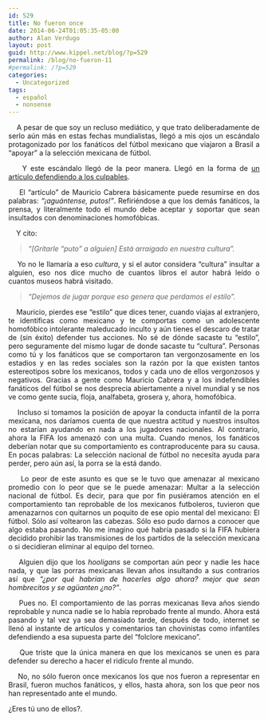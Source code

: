 ```yaml
---
id: 529
title: No fueron once
date: 2014-06-24T01:05:35-05:00
author: Alan Verdugo
layout: post
guid: http://www.kippel.net/blog/?p=529
permalink: /blog/no-fueron-11
#permalink: /?p=529
categories:
  - Uncategorized
tags:
  - español
  - nonsense
---
```

<p style="text-align: justify;">
      A pesar de que soy un recluso mediático, y que trato deliberadamente de serlo aún más en estas fechas mundialistas, llegó a mis ojos un escándalo protagonizado por los fanáticos del fútbol mexicano que viajaron a Brasil a &#8220;apoyar&#8221; a la selección mexicana de fútbol.
</p>

<p style="text-align: justify;">
      Y este escándalo llegó de la peor manera. Llegó en la forma de <a href="http://juanfutbol.com/articulo/maca/todos-somos-putos" target="_blank">un artículo defendiendo a los culpables</a>.
</p>

<p style="text-align: justify;">
      El &#8220;artículo&#8221; de Mauricio Cabrera básicamente puede resumirse en dos palabras: <em>&#8220;¡aguántense, putos!&#8221;</em>. Refiriéndose a que los demás fanáticos, la prensa, y literalmente todo el mundo debe aceptar y soportar que sean insultados con denominaciones homofóbicas.
</p>

<p style="text-align: justify;">
      Y cito:
</p>

> <p style="text-align: justify;">
>   <em>&#8220;[Gritarle &#8220;puto&#8221; a alguien] Está arraigado en nuestra cultura&#8221;.</em>
> </p>

<p style="text-align: justify;">
      Yo no le llamaría a eso <em>cultura</em>, y si el autor considera &#8220;cultura&#8221; insultar a alguien, eso nos dice mucho de cuantos libros el autor habrá leído o cuantos museos habrá visitado.
</p>

> <p style="text-align: justify;">
>   <em>&#8220;Dejemos de jugar porque eso genera que perdamos el estilo&#8221;.</em>
> </p>

<p style="text-align: justify;">
      Mauricio, pierdes ese &#8220;estilo&#8221; que dices tener, cuando viajas al extranjero, te identificas como mexicano y te comportas como un adolescente homofóbico intolerante maleducado inculto y aún tienes el descaro de tratar de (sin éxito) defender tus acciones. No sé de dónde sacaste tu &#8220;estilo&#8221;, pero seguramente del mismo lugar de donde sacaste tu &#8220;cultura&#8221;. Personas como tú y los fanáticos que se comportaron tan vergonzosamente en los estadios y en las redes sociales son la razón por la que existen tantos estereotipos sobre los mexicanos, todos y cada uno de ellos vergonzosos y negativos. Gracias a gente como Mauricio Cabrera y a los indefendibles fanáticos del fútbol se nos desprecia abiertamente a nivel mundial y se nos ve como gente sucia, floja, analfabeta, grosera y, ahora, homofóbica.
</p>

<p style="text-align: justify;">
      Incluso si tomamos la posición de apoyar la conducta infantil de la porra mexicana, nos daríamos cuenta de que nuestra actitud y nuestros insultos no estarían ayudando en nada a los jugadores nacionales. Al contrario, ahora la FIFA los amenazó con una multa. Cuando menos, los fanáticos deberían notar que su comportamiento es contraproducente para su causa. En pocas palabras: La selección nacional de fútbol no necesita ayuda para perder, pero aún así, la porra se la está dando.
</p>

<p style="text-align: justify;">
      Lo peor de este asunto es que se le tuvo que amenazar al mexicano promedio con lo peor que se le puede amenazar: Multar a la selección nacional de fútbol. Es decir, para que por fin pusiéramos atención en el comportamiento tan reprobable de los mexicanos futboleros, tuvieron que amenazarnos con quitarnos un poquito de ese opio mental del mexicano: El fútbol. Sólo así voltearon las cabezas. Sólo eso pudo darnos a conocer que algo estaba pasando. No me imagino qué habría pasado si la FIFA hubiera decidido prohibir las transmisiones de los partidos de la selección mexicana o si decidieran eliminar al equipo del torneo.
</p>

<p style="text-align: justify;">
      Alguien dijo que los <em>hooligans</em> se comportan aún peor y nadie les hace nada, y que las porras mexicanas llevan años insultando a sus contrarios así que <em>&#8220;¿por qué habrían de hacerles algo ahora? mejor que sean hombrecitos y se agüanten ¿no?&#8221;</em>.
</p>

<p style="text-align: justify;">
      Pues no. El comportamiento de las porras mexicanas lleva años siendo reprobable y nunca nadie se lo había reprobado frente al mundo. Ahora está pasando y tal vez ya sea demasiado tarde, después de todo, internet se llenó al instante de artículos y comentarios tan chovinistas como infantiles defendiendo a esa supuesta parte del &#8220;folclore mexicano&#8221;.
</p>

<p style="text-align: justify;">
      Que triste que la única manera en que los mexicanos se unen es para defender su derecho a hacer el ridículo frente al mundo.
</p>

<p style="text-align: justify;">
      No, no sólo fueron once mexicanos los que nos fueron a representar en Brasil, fueron muchos fanáticos, y ellos, hasta ahora, son los que peor nos han representado ante el mundo.
</p>

<p style="text-align: justify;">
  ¿Eres tú uno de ellos?.
</p>